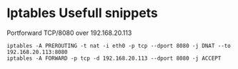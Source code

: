 Iptables Usefull snippets
===

Portforward TCP/8080 over 192.168.20.113

    iptables -A PREROUTING -t nat -i eth0 -p tcp --dport 8080 -j DNAT --to 192.168.20.113:8080
    iptables -A FORWARD -p tcp -d 192.168.20.113 --dport 8080 -j ACCEPT
